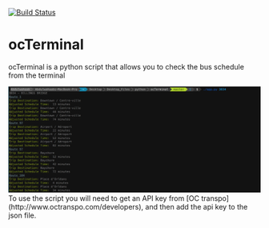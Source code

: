 [![Build Status](https://travis-ci.org/Abdulwahaab710/ocTerminal.svg?branch=master)](https://travis-ci.org/Abdulwahaab710/ocTerminal)
<h1>ocTerminal</h1>
<p>ocTerminal is a python script that allows you to check the bus schedule from the terminal</p>
<img src="screenshot.png" alt="screenshot">
To use the script you will need to get an API key from [OC transpo](http://www.octranspo.com/developers), and then add the api key to the json file.
